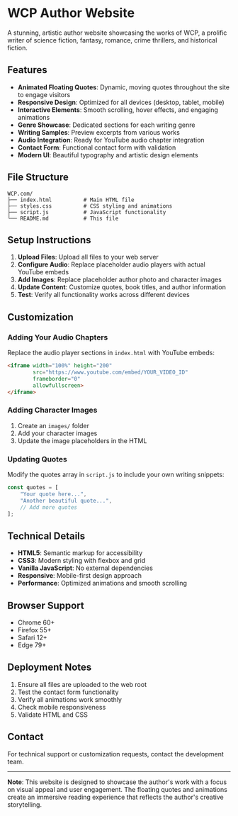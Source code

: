 # WCP Author Website

A stunning, artistic author website showcasing the works of WCP, a prolific writer of science fiction, fantasy, romance, crime thrillers, and historical fiction.

## Features

- **Animated Floating Quotes**: Dynamic, moving quotes throughout the site to engage visitors
- **Responsive Design**: Optimized for all devices (desktop, tablet, mobile)
- **Interactive Elements**: Smooth scrolling, hover effects, and engaging animations
- **Genre Showcase**: Dedicated sections for each writing genre
- **Writing Samples**: Preview excerpts from various works
- **Audio Integration**: Ready for YouTube audio chapter integration
- **Contact Form**: Functional contact form with validation
- **Modern UI**: Beautiful typography and artistic design elements

## File Structure

```
WCP.com/
├── index.html          # Main HTML file
├── styles.css          # CSS styling and animations
├── script.js           # JavaScript functionality
└── README.md           # This file
```

## Setup Instructions

1. **Upload Files**: Upload all files to your web server
2. **Configure Audio**: Replace placeholder audio players with actual YouTube embeds
3. **Add Images**: Replace placeholder author photo and character images
4. **Update Content**: Customize quotes, book titles, and author information
5. **Test**: Verify all functionality works across different devices

## Customization

### Adding Your Audio Chapters
Replace the audio player sections in `index.html` with YouTube embeds:

```html
<iframe width="100%" height="200" 
        src="https://www.youtube.com/embed/YOUR_VIDEO_ID" 
        frameborder="0" 
        allowfullscreen>
</iframe>
```

### Adding Character Images
1. Create an `images/` folder
2. Add your character images
3. Update the image placeholders in the HTML

### Updating Quotes
Modify the quotes array in `script.js` to include your own writing snippets:

```javascript
const quotes = [
    "Your quote here...",
    "Another beautiful quote...",
    // Add more quotes
];
```

## Technical Details

- **HTML5**: Semantic markup for accessibility
- **CSS3**: Modern styling with flexbox and grid
- **Vanilla JavaScript**: No external dependencies
- **Responsive**: Mobile-first design approach
- **Performance**: Optimized animations and smooth scrolling

## Browser Support

- Chrome 60+
- Firefox 55+
- Safari 12+
- Edge 79+

## Deployment Notes

1. Ensure all files are uploaded to the web root
2. Test the contact form functionality
3. Verify all animations work smoothly
4. Check mobile responsiveness
5. Validate HTML and CSS

## Contact

For technical support or customization requests, contact the development team.

---

**Note**: This website is designed to showcase the author's work with a focus on visual appeal and user engagement. The floating quotes and animations create an immersive reading experience that reflects the author's creative storytelling.
